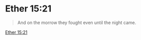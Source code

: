 # Ether 15:21

> And on the morrow they fought even until the night came.

[Ether 15:21](https://www.churchofjesuschrist.org/study/scriptures/bofm/ether/15?lang=eng&id=p21#p21)


